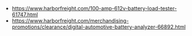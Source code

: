 - https://www.harborfreight.com/100-amp-612v-battery-load-tester-61747.html
- https://www.harborfreight.com/merchandising-promotions/clearance/digital-automotive-battery-analyzer-66892.html
